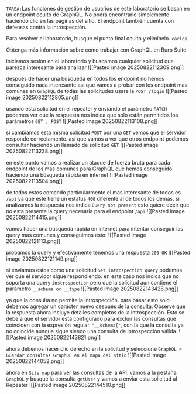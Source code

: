 `TAREA:`Las funciones de gestión de usuarios de este laboratorio se basan en un endpoint oculto de GraphQL. No podrá encontrarlo simplemente haciendo clic en las páginas del sitio. El endpoint también cuenta con defensas contra la introspección.

Para resolver el laboratorio, busque el punto final oculto y elimínelo. `carlos`.

Obtenga más información sobre cómo trabajar con GraphQL en Burp Suite.

iniciamos sesión en el laboratorio y buscamos cualquier solicitud que parezca interesante para analizar
![[Pasted image 20250822112309.png]]

después de hacer una búsqueda en todos los endpoint no hemos conseguido nada interesante así que vamos a probar con los endpoint mas comunes en `GraphQL` de todas las solicitudes usare la `POST /login`
![[Pasted image 20250822112805.png]]

usando esta solicitud en el repeater y enviando el parámetro `PATCH` podemos ver que la respuesta nos indica que solo están permitidos los parámetros `GET , POST`
![[Pasted image 20250822113108.png]]

si cambiamos esta misma solicitud `POST` por una `GET` vemos que el servidor responde correctamente. así que vamos a ver que otros endpoint podemos consultar haciendo un llamado de solicitud `GET`
![[Pasted image 20250822113238.png]]

en este punto vamos a realizar un ataque de fuerza bruta para cada endpoint de los mas comunes para GraphQL que hemos conseguido haciendo una búsqueda rápida en internet
![[Pasted image 20250822113504.png]]

de todos estos comando particularmente el mas interesante de todos es `/api` ya que este tiene un estatus `400` diferente al de todos los demás. si analizamos la respuesta nos indica `Query not present` esto quiere decir que no esta presente la query necesaria para el endpoint `/api`
![[Pasted image 20250822114415.png]]

vamos hacer una búsqueda rápida en internet para intentar conseguir las query mas comunes y conseguimos esto:
![[Pasted image 20250822121113.png]]

probamos la query y efectivamente tenemos una respuesta `200 OK` 
![[Pasted image 20250822121149.png]]

si enviamos estos como una solicitud `Set introspection query` podemos ver que el servidor sigue respondiendo. en este caso nos indica que no soporta una query `instrospection` pero que la solicitud aun contiene el parámetro `__schema or __type`
![[Pasted image 20250822143428.png]]

ya que la consulta no permite la introspección. para pasar esto solo debemos agregar un carácter nuevo después de la consulta. Observe que la respuesta ahora incluye detalles completos de la introspección. Esto se debe a que el servidor está configurado para excluir las consultas que coinciden con la expresión regular. `"__schema{"`, con la que la consulta ya no coincide aunque sigue siendo una consulta de introspección válida.
![[Pasted image 20250822143821.png]]

ahora debemos hacer clic derecho en la solicitud y seleccione `GraphQL > Guardar consultas GraphQL en el mapa del sitio`
![[Pasted image 20250822144052.png]]

ahora en  `Site map` para ver las consultas de la API. vamos a la pestaña `GraphQL` y busque la consulta `getUser` y vamos a enviar esta solicitud al Repeater
![[Pasted image 20250822144510.png]]

